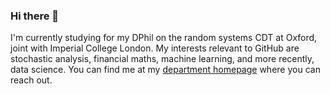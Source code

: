 ### Hi there 👋

I'm currently studying for my DPhil on the random systems CDT at Oxford, joint with Imperial College London. My interests relevant to GitHub are stochastic analysis, financial maths, machine learning, and more recently, data science. You can find me at my [department homepage](https://www.maths.ox.ac.uk/people/adam.c.jones) where you can reach out.
